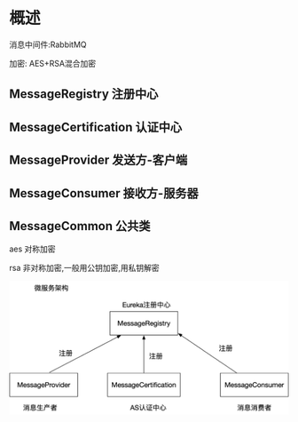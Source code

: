 # 概述
消息中间件:RabbitMQ

加密: AES+RSA混合加密

## MessageRegistry 注册中心

## MessageCertification 认证中心

## MessageProvider 发送方-客户端

## MessageConsumer 接收方-服务器

## MessageCommon 公共类
aes 对称加密

rsa 非对称加密,一般用公钥加密,用私钥解密






![](1.png)

